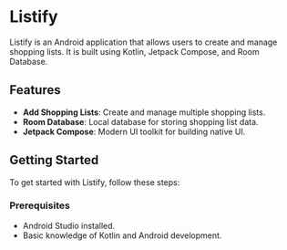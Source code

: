 # Listify

Listify is an Android application that allows users to create and manage shopping lists. It is built using Kotlin, Jetpack Compose, and Room Database.

## Features

- **Add Shopping Lists**: Create and manage multiple shopping lists.
- **Room Database**: Local database for storing shopping list data.
- **Jetpack Compose**: Modern UI toolkit for building native UI.

## Getting Started

To get started with Listify, follow these steps:

### Prerequisites

- Android Studio installed.
- Basic knowledge of Kotlin and Android development.


